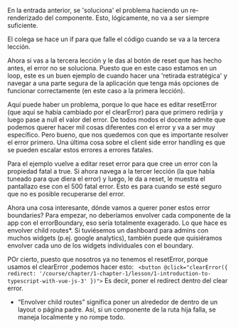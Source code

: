 En la entrada anterior, se 'soluciona' el problema haciendo un re-renderizado del componente. Esto, lógicamente, no va a ser siempre suficiente. 

El colega se hace un if para que falle el código cuando se va  a la tercera lección. 

Ahora si vas a la tercera lección y le das al botón de reset que has hecho antes, el error no se soluciona. 
Puesto que en este caso estamos en un loop, este es un buen ejemplo de cuando hacer una 'retirada estratégica' y navegar a una parte segura de la aplicación que tenga más opciones de funcionar correctamente (en este caso a la primera lección). 

Aquí puede haber un problema, porque lo que hace es editar resetError (que aquí se había cambiado por el clearError) para que primero redirija y luego pase a null el valor del error. 
De todos modos el docente admite que podemos querer hacer mil cosas diferentes con el error y va a ser muy específico. Pero bueno, que nos quedemos con que es importante resolver el error primero. 
Una última cosa sobre el client side error handling es que se pueden escalar estos errores a errores fatales. 

Para el ejemplo vuelve a editar reset error para que cree un error con la propiedad fatal a true. Si ahora navega a la tercer lección (la que había tuneado para que diera el error) y luego, le da a reset, le muestra el pantallazo ese con el 500 fatal error. Esto es para cuando se esté seguro que no es posible recuperarse del error. 

Ahora una cosa interesante, dónde vamos a querer poner estos error boundaries?
Para empezar, no deberíamos envolver cada componente de la app con el errorBoundary, eso sería totalmente exagerado. Lo que hace es envolver child routes*. 
Si tuviésemos un dashboard para admins con muchos widgets (p.ej. google analytics), también puede que quisiéramos envolver cada uno de los widgets individuales con el boundary. 


POr cierto, puesto que nosotros ya no tenemos el resetError, porque usamos el clearError ,podemos hacer esto:
` <button @click="clearError({ redirect: '/course/chapter/1-chapter-1/lesson/1-introduction-to-typescript-with-vue-js-3' })">`
Es decir, poner el redirect dentro del clear error.

* “Envolver child routes” significa poner un <NuxtErrorBoundary> alrededor de <NuxtPage /> dentro de un layout o página padre. Así, si un componente de la ruta hija falla, se maneja localmente y no rompe todo.